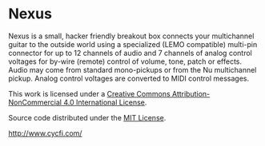 # Nexus
Nexus is a small, hacker friendly breakout box connects your multichannel guitar to the outside world using a specialized (LEMO compatible) multi-pin connector for up to 12 channels of audio and 7 channels of analog control voltages for by-wire (remote) control of volume, tone, patch or effects. Audio may come from standard mono-pickups or from the Nu multichannel pickup. Analog control voltages are converted to MIDI control messages.

This work is licensed under a [Creative Commons Attribution-NonCommercial 4.0 
International License](http://creativecommons.org/licenses/by-nc/4.0/).

Source code distributed under the [MIT License](https://opensource.org/licenses/MIT).

http://www.cycfi.com/
